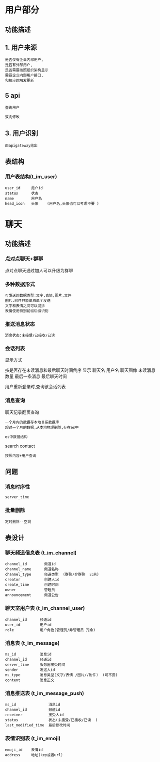 

# 用户部分

## 功能描述

## 1. 用户来源  

    是否仅有企业内部用户,
    是否有外部用户,
    是否需要按照组织架构显示
    需要企业内部用户接口,
    和相应的触发更新
## 5 api 

    查询用户
    
    双向修改    
    
## 3. 用户识别

    由apigateway给出    

## 表结构

### 用户表结构(t_im_user)

    user_id     用户id    
    status      状态  
    name        用户名
    head_icon   头像    (用户名,头像也可以考虑不要 )  


    
    
# 聊天

## 功能描述

### 点对点聊天+群聊

   点对点聊天通过加人可以升级为群聊

### 多种数据形式

    可发送的数据类型:文字,表情,图片,文件
    图片.附件只能单独单个发送
    文字和表情之间可以混排
    表情使用特别前缀后缀识别
    
### 推送消息状态

    消息状态:未接受/已接收/已读

### 会话列表

显示方式

   按是否存在未读消息和最后聊天时间倒序
   显示 聊天名 用户名 聊天图像  未读消息数量 最后一条消息  最后聊天时间

用户重新登录时,查询该会话列表


### 消息查询

聊天记录翻页查询
    
    一个月内的数据存本地关系数据库
    超过一个月的数据,从本地物理删除,存在es中
    
    es中数据结构

search contact 

    按照内容+用户查询      
       
## 问题

### 消息时序性

    server_time
    
### 批量删除

    定时删除--空洞    
           

## 表设计


### 聊天频道信息表 (t_im_channel)

    channel_id        频道id
    channel_name      频道名称
    channel_type      频道类型  (群聊/非群聊  冗余)
    creator           创建人id
    create_time       创建时间
    owner             管理员
    announcement      频道公告
    
    
### 聊天室用户表   (t_im_channel_user)
   
    channel_id      频道id
    user_id         用户id
    role            用户角色(管理员/非管理员 冗余)    
    
### 消息表 (t_im_message)

    ms_id           消息id
    channel_id      频道id
    server_time     服务器接受时间
    sender          发送人id  
    ms_type         消息类型(文字/表情 /图片//附件)  (可不要)   
    content         消息正文  


### 消息推送表 (t_im_message_push)


    ms_id               消息id
    channel_id          频道id
    receiver            接受人id
    status              状态(未接受/已接收/已读  )  
    last_modified_time  最后修改时间    


### 表情识别表 (t_im_emoji)  

    emoji_id    表情id
    address     地址(key或者url)

